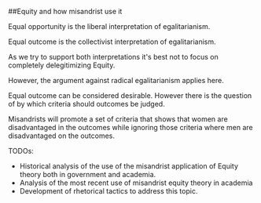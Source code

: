 ##Equity and how misandrist use it

Equal opportunity is the liberal interpretation of egalitarianism.

Equal outcome is the collectivist interpretation of egalitarianism.

As we try to support both interpretations it's best not to focus on completely delegitimizing Equity.

However, the argument against radical egalitarianism applies here.

Equal outcome can be considered desirable. However there is the question of by which criteria should outcomes be judged.

Misandrists will promote a set of criteria that shows that women are disadvantaged in the outcomes while ignoring those criteria where men are disadvantaged on the outcomes.

TODOs:
 - Historical analysis of the use of the misandrist application of Equity theory both in government and academia.
 - Analysis of the most recent use of misandrist equity theory in academia
 - Development of rhetorical tactics to address this topic.
